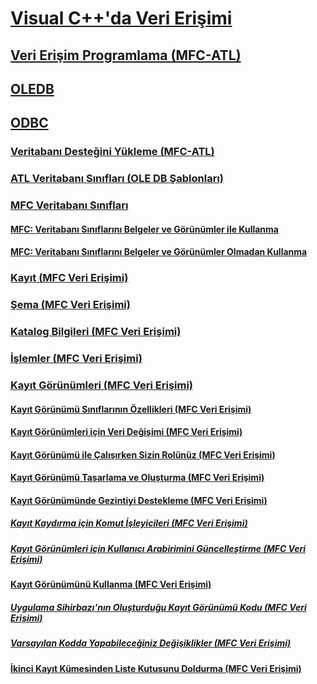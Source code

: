 # [Visual C++'da Veri Erişimi](data-access-in-cpp.md)
## [Veri Erişim Programlama (MFC-ATL)](data-access-programming-mfc-atl.md)
## [OLEDB](oledb/toc.md)
## [ODBC](odbc/toc.md)
### [Veritabanı Desteğini Yükleme (MFC-ATL)](installing-database-support-mfc-atl.md)
### [ATL Veritabanı Sınıfları (OLE DB Şablonları)](atl-database-classes-ole-db-templates.md)
### [MFC Veritabanı Sınıfları](mfc-database-classes-odbc-and-dao.md)
#### [MFC: Veritabanı Sınıflarını Belgeler ve Görünümler ile Kullanma](mfc-using-database-classes-with-documents-and-views.md)
#### [MFC: Veritabanı Sınıflarını Belgeler ve Görünümler Olmadan Kullanma](mfc-using-database-classes-without-documents-and-views.md)
### [Kayıt (MFC Veri Erişimi)](record-mfc-data-access.md)
### [Şema (MFC Veri Erişimi)](schema-mfc-data-access.md)
### [Katalog Bilgileri (MFC Veri Erişimi)](catalog-information-mfc-data-access.md)
### [İşlemler (MFC Veri Erişimi)](transactions-mfc-data-access.md)
### [Kayıt Görünümleri (MFC Veri Erişimi)](record-views-mfc-data-access.md)
#### [Kayıt Görünümü Sınıflarının Özellikleri (MFC Veri Erişimi)](features-of-record-view-classes-mfc-data-access.md)
#### [Kayıt Görünümleri için Veri Değişimi (MFC Veri Erişimi)](data-exchange-for-record-views-mfc-data-access.md)
#### [Kayıt Görünümü ile Çalışırken Sizin Rolünüz (MFC Veri Erişimi)](your-role-in-working-with-a-record-view-mfc-data-access.md)
#### [Kayıt Görünümü Tasarlama ve Oluşturma (MFC Veri Erişimi)](designing-and-creating-a-record-view-mfc-data-access.md)
#### [Kayıt Görünümünde Gezintiyi Destekleme (MFC Veri Erişimi)](supporting-navigation-in-a-record-view-mfc-data-access.md)
##### [Kayıt Kaydırma için Komut İşleyicileri (MFC Veri Erişimi)](command-handlers-for-record-scrolling-mfc-data-access.md)
##### [Kayıt Görünümleri için Kullanıcı Arabirimini Güncelleştirme (MFC Veri Erişimi)](user-interface-updating-for-record-views-mfc-data-access.md)
#### [Kayıt Görünümünü Kullanma (MFC Veri Erişimi)](using-a-record-view-mfc-data-access.md)
##### [Uygulama Sihirbazı'nın Oluşturduğu Kayıt Görünümü Kodu (MFC Veri Erişimi)](record-view-code-created-by-application-wizard-mfc-data-access.md)
##### [Varsayılan Kodda Yapabileceğiniz Değişiklikler (MFC Veri Erişimi)](changes-you-might-make-to-the-default-code-mfc-data-access.md)
#### [İkinci Kayıt Kümesinden Liste Kutusunu Doldurma (MFC Veri Erişimi)](filling-a-list-box-from-a-second-recordset-mfc-data-access.md)

